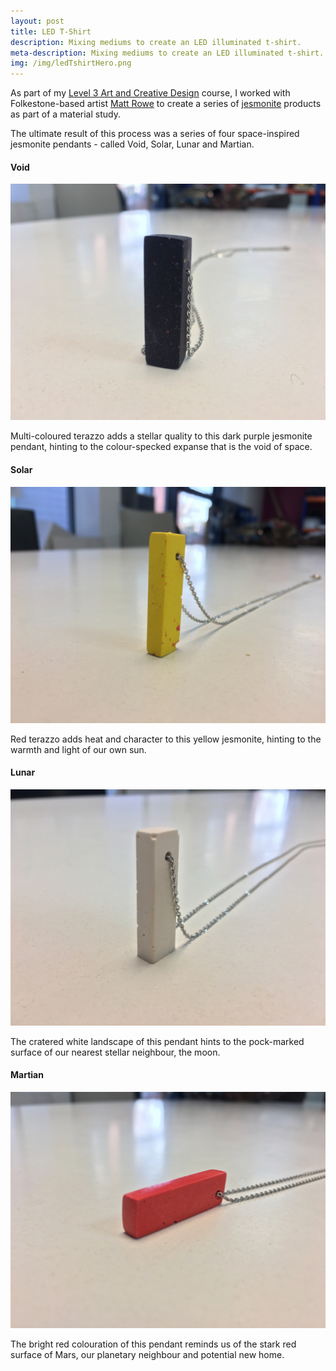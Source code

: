 ```yaml
---
layout: post
title: LED T-Shirt
description: Mixing mediums to create an LED illuminated t-shirt.
meta-description: Mixing mediums to create an LED illuminated t-shirt.
img: /img/ledTshirtHero.png
---
```


As part of my [Level 3 Art and Creative Design](http://eastkent.ac.uk/course/art-and-creative-design-level-3) course, I worked with Folkestone-based artist [Matt Rowe](http://mattroweportfolio.co.uk/) to create a series of [jesmonite](http://jesmonite.com) products as part of a material study.

The ultimate result of this process was a series of four space-inspired jesmonite pendants - called Void, Solar, Lunar and Martian.

#### Void

<img src="/img/jesmoniteVoid.jpg" alt="" title="" />

Multi-coloured terazzo adds a stellar quality to this dark purple jesmonite pendant, hinting to the colour-specked expanse that is the void of space.

#### Solar

<img src="/img/jesmoniteSolar.jpg" alt="" title="" />

Red terazzo adds heat and character to this yellow jesmonite, hinting to the warmth and light of our own sun.

#### Lunar

<img src="/img/jesmoniteLunar.jpg" alt="" title="" />

The cratered white landscape of this pendant hints to the pock-marked surface of our nearest stellar neighbour, the moon.

#### Martian

<img src="/img/jesmoniteMartian.jpg" alt="" title="" />

The bright red colouration of this pendant reminds us of the stark red surface of Mars, our planetary neighbour and potential new home.

